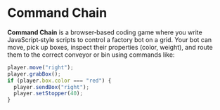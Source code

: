 # Command Chain

**Command Chain** is a browser‑based coding game where you write JavaScript‑style scripts to control a factory bot on a grid. Your bot can move, pick up boxes, inspect their properties (color, weight), and route them to the correct conveyor or bin using commands like:

```js
player.move("right");
player.grabBox();
if (player.box.color === "red") {
  player.sendBox("right");
  player.setStopper(40);
}

